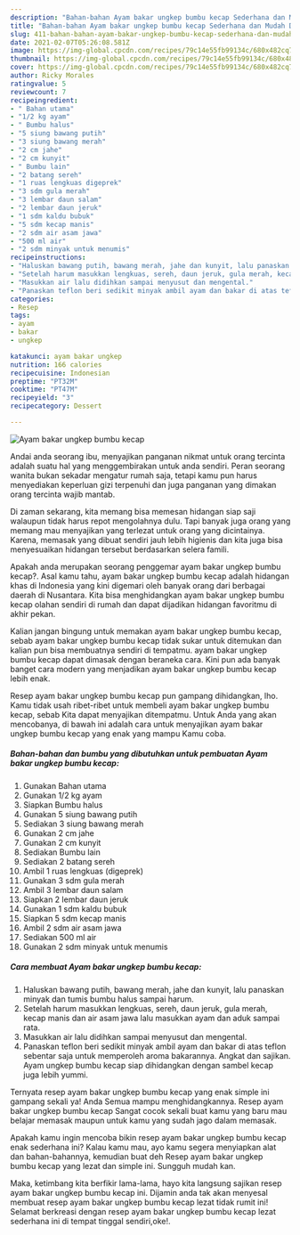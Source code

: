```yaml
---
description: "Bahan-bahan Ayam bakar ungkep bumbu kecap Sederhana dan Mudah Dibuat"
title: "Bahan-bahan Ayam bakar ungkep bumbu kecap Sederhana dan Mudah Dibuat"
slug: 411-bahan-bahan-ayam-bakar-ungkep-bumbu-kecap-sederhana-dan-mudah-dibuat
date: 2021-02-07T05:26:08.581Z
image: https://img-global.cpcdn.com/recipes/79c14e55fb99134c/680x482cq70/ayam-bakar-ungkep-bumbu-kecap-foto-resep-utama.jpg
thumbnail: https://img-global.cpcdn.com/recipes/79c14e55fb99134c/680x482cq70/ayam-bakar-ungkep-bumbu-kecap-foto-resep-utama.jpg
cover: https://img-global.cpcdn.com/recipes/79c14e55fb99134c/680x482cq70/ayam-bakar-ungkep-bumbu-kecap-foto-resep-utama.jpg
author: Ricky Morales
ratingvalue: 5
reviewcount: 7
recipeingredient:
- " Bahan utama"
- "1/2 kg ayam"
- " Bumbu halus"
- "5 siung bawang putih"
- "3 siung bawang merah"
- "2 cm jahe"
- "2 cm kunyit"
- " Bumbu lain"
- "2 batang sereh"
- "1 ruas lengkuas digeprek"
- "3 sdm gula merah"
- "3 lembar daun salam"
- "2 lembar daun jeruk"
- "1 sdm kaldu bubuk"
- "5 sdm kecap manis"
- "2 sdm air asam jawa"
- "500 ml air"
- "2 sdm minyak untuk menumis"
recipeinstructions:
- "Haluskan bawang putih, bawang merah, jahe dan kunyit, lalu panaskan minyak dan tumis bumbu halus sampai harum."
- "Setelah harum masukkan lengkuas, sereh, daun jeruk, gula merah, kecap manis dan air asam jawa lalu masukkan ayam dan aduk sampai rata."
- "Masukkan air lalu didihkan sampai menyusut dan mengental."
- "Panaskan teflon beri sedikit minyak ambil ayam dan bakar di atas teflon sebentar saja untuk memperoleh aroma bakarannya. Angkat dan sajikan. Ayam ungkep bumbu kecap siap dihidangkan dengan sambel kecap juga lebih yummi."
categories:
- Resep
tags:
- ayam
- bakar
- ungkep

katakunci: ayam bakar ungkep 
nutrition: 166 calories
recipecuisine: Indonesian
preptime: "PT32M"
cooktime: "PT47M"
recipeyield: "3"
recipecategory: Dessert

---
```



![Ayam bakar ungkep bumbu kecap](https://img-global.cpcdn.com/recipes/79c14e55fb99134c/680x482cq70/ayam-bakar-ungkep-bumbu-kecap-foto-resep-utama.jpg)

Andai anda seorang ibu, menyajikan panganan nikmat untuk orang tercinta adalah suatu hal yang menggembirakan untuk anda sendiri. Peran seorang  wanita bukan sekadar mengatur rumah saja, tetapi kamu pun harus menyediakan keperluan gizi terpenuhi dan juga panganan yang dimakan orang tercinta wajib mantab.

Di zaman  sekarang, kita memang bisa memesan hidangan siap saji walaupun tidak harus repot mengolahnya dulu. Tapi banyak juga orang yang memang mau menyajikan yang terlezat untuk orang yang dicintainya. Karena, memasak yang dibuat sendiri jauh lebih higienis dan kita juga bisa menyesuaikan hidangan tersebut berdasarkan selera famili. 



Apakah anda merupakan seorang penggemar ayam bakar ungkep bumbu kecap?. Asal kamu tahu, ayam bakar ungkep bumbu kecap adalah hidangan khas di Indonesia yang kini digemari oleh banyak orang dari berbagai daerah di Nusantara. Kita bisa menghidangkan ayam bakar ungkep bumbu kecap olahan sendiri di rumah dan dapat dijadikan hidangan favoritmu di akhir pekan.

Kalian jangan bingung untuk memakan ayam bakar ungkep bumbu kecap, sebab ayam bakar ungkep bumbu kecap tidak sukar untuk ditemukan dan kalian pun bisa membuatnya sendiri di tempatmu. ayam bakar ungkep bumbu kecap dapat dimasak dengan beraneka cara. Kini pun ada banyak banget cara modern yang menjadikan ayam bakar ungkep bumbu kecap lebih enak.

Resep ayam bakar ungkep bumbu kecap pun gampang dihidangkan, lho. Kamu tidak usah ribet-ribet untuk membeli ayam bakar ungkep bumbu kecap, sebab Kita dapat menyajikan ditempatmu. Untuk Anda yang akan mencobanya, di bawah ini adalah cara untuk menyajikan ayam bakar ungkep bumbu kecap yang enak yang mampu Kamu coba.

<!--inarticleads1-->

##### Bahan-bahan dan bumbu yang dibutuhkan untuk pembuatan Ayam bakar ungkep bumbu kecap:

1. Gunakan  Bahan utama
1. Gunakan 1/2 kg ayam
1. Siapkan  Bumbu halus
1. Gunakan 5 siung bawang putih
1. Sediakan 3 siung bawang merah
1. Gunakan 2 cm jahe
1. Gunakan 2 cm kunyit
1. Sediakan  Bumbu lain
1. Sediakan 2 batang sereh
1. Ambil 1 ruas lengkuas (digeprek)
1. Gunakan 3 sdm gula merah
1. Ambil 3 lembar daun salam
1. Siapkan 2 lembar daun jeruk
1. Gunakan 1 sdm kaldu bubuk
1. Siapkan 5 sdm kecap manis
1. Ambil 2 sdm air asam jawa
1. Sediakan 500 ml air
1. Gunakan 2 sdm minyak untuk menumis




<!--inarticleads2-->

##### Cara membuat Ayam bakar ungkep bumbu kecap:

1. Haluskan bawang putih, bawang merah, jahe dan kunyit, lalu panaskan minyak dan tumis bumbu halus sampai harum.
1. Setelah harum masukkan lengkuas, sereh, daun jeruk, gula merah, kecap manis dan air asam jawa lalu masukkan ayam dan aduk sampai rata.
1. Masukkan air lalu didihkan sampai menyusut dan mengental.
1. Panaskan teflon beri sedikit minyak ambil ayam dan bakar di atas teflon sebentar saja untuk memperoleh aroma bakarannya. Angkat dan sajikan. Ayam ungkep bumbu kecap siap dihidangkan dengan sambel kecap juga lebih yummi.




Ternyata resep ayam bakar ungkep bumbu kecap yang enak simple ini gampang sekali ya! Anda Semua mampu menghidangkannya. Resep ayam bakar ungkep bumbu kecap Sangat cocok sekali buat kamu yang baru mau belajar memasak maupun untuk kamu yang sudah jago dalam memasak.

Apakah kamu ingin mencoba bikin resep ayam bakar ungkep bumbu kecap enak sederhana ini? Kalau kamu mau, ayo kamu segera menyiapkan alat dan bahan-bahannya, kemudian buat deh Resep ayam bakar ungkep bumbu kecap yang lezat dan simple ini. Sungguh mudah kan. 

Maka, ketimbang kita berfikir lama-lama, hayo kita langsung sajikan resep ayam bakar ungkep bumbu kecap ini. Dijamin anda tak akan menyesal membuat resep ayam bakar ungkep bumbu kecap lezat tidak rumit ini! Selamat berkreasi dengan resep ayam bakar ungkep bumbu kecap lezat sederhana ini di tempat tinggal sendiri,oke!.

